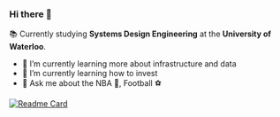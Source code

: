 ### Hi there 👋

:books: Currently studying **Systems Design Engineering** at the **University of Waterloo**. 

- 🔭 I’m currently learning more about infrastructure and data 
- :money_with_wings: I’m currently learning how to invest 
- 💬 Ask me about the NBA :basketball:, Football :soccer:

[![Readme Card](https://github-readme-stats.vercel.app/api/pin/?username=dannyhkim&repo=github-readme-stats)](https://github.com/anuraghazra/github-readme-stats)


